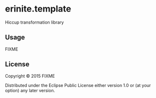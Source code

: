 # erinite.template
Hiccup transformation library

## Usage

FIXME

## License

Copyright © 2015 FIXME

Distributed under the Eclipse Public License either version 1.0 or (at
your option) any later version.
